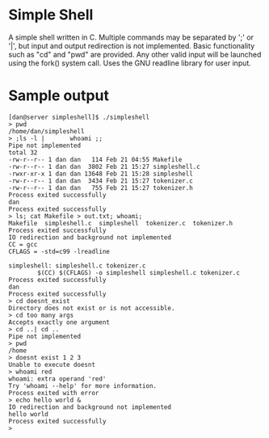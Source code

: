 # Simple Shell
A simple shell written in C. Multiple commands may be separated by ';' or '|', but input and output redirection is not implemented. Basic functionality such as "cd" and "pwd" are provided. Any other valid input will be launched using the fork() system call. Uses the GNU readline library for user input.

# Sample output
```
[dan@server simpleshell]$ ./simpleshell
> pwd
/home/dan/simpleshell
> ;ls -l |       whoami ;;
Pipe not implemented
total 32
-rw-r--r-- 1 dan dan   114 Feb 21 04:55 Makefile
-rw-r--r-- 1 dan dan  3802 Feb 21 15:27 simpleshell.c
-rwxr-xr-x 1 dan dan 13648 Feb 21 15:28 simpleshell
-rw-r--r-- 1 dan dan  3434 Feb 21 15:27 tokenizer.c
-rw-r--r-- 1 dan dan   755 Feb 21 15:27 tokenizer.h
Process exited successfully
dan
Process exited successfully
> ls; cat Makefile > out.txt; whoami;
Makefile  simpleshell.c  simpleshell  tokenizer.c  tokenizer.h
Process exited successfully
IO redirection and background not implemented
CC = gcc
CFLAGS = -std=c99 -lreadline

simpleshell: simpleshell.c tokenizer.c
        $(CC) $(CFLAGS) -o simpleshell simpleshell.c tokenizer.c
Process exited successfully
dan
Process exited successfully
> cd doesnt_exist
Directory does not exist or is not accessible.
> cd too many args
Accepts exactly one argument
> cd ..| cd ..
Pipe not implemented
> pwd
/home
> doesnt exist 1 2 3
Unable to execute doesnt
> whoami red
whoami: extra operand 'red'
Try 'whoami --help' for more information.
Process exited with error
> echo hello world &
IO redirection and background not implemented
hello world
Process exited successfully
>
```